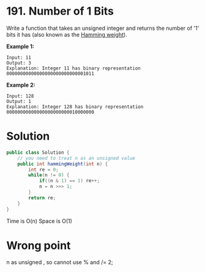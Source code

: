 # 191. Number of 1 Bits

Write a function that takes an unsigned integer and returns the number of '1' bits it has (also known as the [Hamming weight](http://en.wikipedia.org/wiki/Hamming_weight)).

**Example 1:**

```
Input: 11
Output: 3
Explanation: Integer 11 has binary representation 00000000000000000000000000001011 
```

**Example 2:**

```
Input: 128
Output: 1
Explanation: Integer 128 has binary representation 00000000000000000000000010000000
```

# Solution

```java
public class Solution {
    // you need to treat n as an unsigned value
    public int hammingWeight(int n) {
        int re = 0;
        while(n != 0) {
            if((n & 1) == 1) re++;
            n = n >>> 1;
        }
        return re;
    }
}
```

Time is O(n) Space is O(1)

# Wrong point

n as unsigned , so cannot use %  and /= 2;